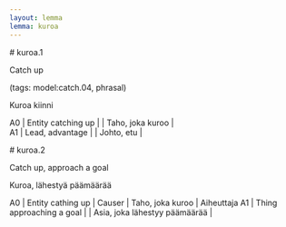 ```yaml
---
layout: lemma
lemma: kuroa
---
```


<div class="sense">
# <span class="sensename">kuroa.1</span>

<span class="description">Catch up</span>

(tags: model:catch.04, phrasal)

<span class="description">Kuroa kiinni</span>

A0 | Entity catching up |   | Taho, joka kuroo |  
A1 | Lead, advantage |   | Johto, etu |  

</div>

<div class="sense">
# <span class="sensename">kuroa.2</span>

<span class="description">Catch up, approach a goal</span>

<span class="description">Kuroa, lähestyä päämäärää</span>

A0 | Entity cathing up | Causer | Taho, joka kuroo | Aiheuttaja
A1 | Thing approaching a goal |   | Asia, joka lähestyy päämäärää |  

</div>

